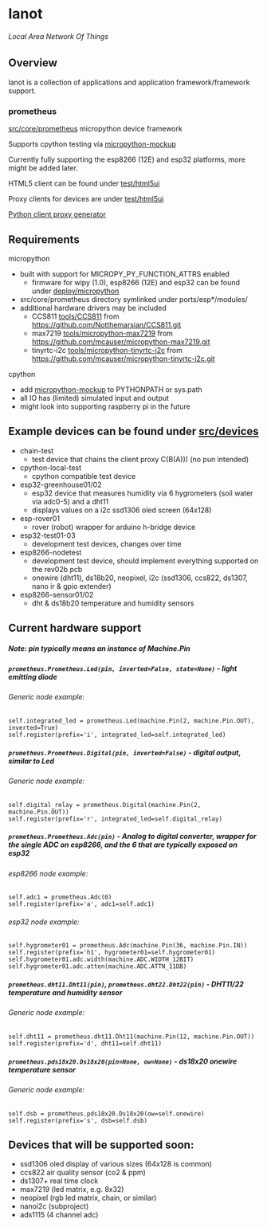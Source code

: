 # lanot

###### Local Area Network Of Things

## Overview

lanot is a collection of applications and application framework/framework support.

### prometheus

[src/core/prometheus](src/core/prometheus) micropython device framework

Supports cpython testing via [micropython-mockup](tools/micropython-mockup)

Currently fully supporting the esp8266 (12E) and esp32 platforms, more might be added later.

HTML5 client can be found under [test/html5ui](test/html5ui)

Proxy clients for devices are under [test/html5ui](test/html5ui)

[Python client proxy generator](test/html5ui)

## Requirements

micropython
* built with support for MICROPY_PY_FUNCTION_ATTRS enabled
  * firmware for wipy (1.0), esp8266 (12E) and esp32 can be found under [deploy/micropython](deploy/micropython)
* src/core/prometheus directory symlinked under ports/esp*/modules/
* additional hardware drivers may be included
  * CCS811 [tools/CCS811](tools/CCS811) from https://github.com/Notthemarsian/CCS811.git
  * max7219 [tools/micropython-max7219](tools/micropython-max7219) from https://github.com/mcauser/micropython-max7219.git  
  * tinyrtc-i2c [tools/micropython-tinyrtc-i2c](tools/micropython-tinyrtc-i2c) from https://github.com/mcauser/micropython-tinyrtc-i2c.git

cpython
* add [micropython-mockup](tools/micropython-mockup) to PYTHONPATH or sys.path
* all IO has (limited) simulated input and output
* might look into supporting raspberry pi in the future

## Example devices can be found under [src/devices](src/devices)

* chain-test
  * test device that chains the client proxy C(B(A))) (no pun intended)
* cpython-local-test
  * cpython compatible test device
* esp32-greenhouse01/02
  * esp32 device that measures humidity via 6 hygrometers (soil water via adc0-5) and a dht11
  * displays values on a i2c ssd1306 oled screen (64x128)
* esp-rover01
  * rover (robot) wrapper for arduino h-bridge device
* esp32-test01-03
  * development test devices, changes over time
* esp8266-nodetest
  * development test device, should implement everything supported on the rev02b pcb
  * onewire (dht11), ds18b20, neopixel, i2c (ssd1306, ccs822, ds1307, nano ir & gpio extender)
* esp8266-sensor01/02
  * dht & ds18b20 temperature and humidity sensors
 
## Current hardware support
  ##### Note: pin typically means an instance of Machine.Pin

##### `prometheus.Prometheus.Led(pin, inverted=False, state=None)` - light emitting diode

###### Generic node example:
    self.integrated_led = prometheus.Led(machine.Pin(2, machine.Pin.OUT), inverted=True)
    self.register(prefix='i', integrated_led=self.integrated_led)

##### `prometheus.Prometheus.Digital(pin, inverted=False)` - digital output, similar to Led

###### Generic node example:
    self.digital_relay = prometheus.Digital(machine.Pin(2, machine.Pin.OUT))
    self.register(prefix='r', integrated_led=self.digital_relay)

##### `prometheus.Prometheus.Adc(pin)` - Analog to digital converter, wrapper for the single ADC on esp8266, and the 6 that are typically exposed on esp32

###### esp8266 node example:
    self.adc1 = prometheus.Adc(0)
    self.register(prefix='a', adc1=self.adc1)

###### esp32 node example:
    self.hygrometer01 = prometheus.Adc(machine.Pin(36, machine.Pin.IN))
    self.register(prefix='h1', hygrometer01=self.hygrometer01)
    self.hygrometer01.adc.width(machine.ADC.WIDTH_12BIT)
    self.hygrometer01.adc.atten(machine.ADC.ATTN_11DB)

##### `prometheus.dht11.Dht11(pin)`, `prometheus.dht22.Dht22(pin)` - DHT11/22 temperature and humidity sensor

###### Generic node example:
    self.dht11 = prometheus.dht11.Dht11(machine.Pin(12, machine.Pin.OUT))
    self.register(prefix='d', dht11=self.dht11)

##### `prometheus.pds18x20.Ds18x20(pin=None, ow=None)` - ds18x20 onewire temperature sensor

###### Generic node example:
    self.dsb = prometheus.pds18x20.Ds18x20(ow=self.onewire)
    self.register(prefix='s', dsb=self.dsb)


## Devices that will be supported soon:
* ssd1306 oled display of various sizes (64x128 is common)
* ccs822 air quality sensor (co2 & ppm)
* ds1307+ real time clock
* max7219 (led matrix, e.g. 8x32)
* neopixel (rgb led matrix, chain, or similar)
* nanoi2c (subproject)
* ads1115 (4 channel adc)
